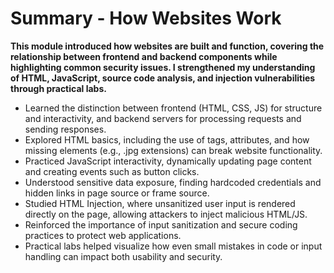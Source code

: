 # Summary - How Websites Work

**This module introduced how websites are built and function, covering the relationship between frontend and backend components while highlighting common security issues. I strengthened my understanding of HTML, JavaScript, source code analysis, and injection vulnerabilities through practical labs.**

- Learned the distinction between frontend (HTML, CSS, JS) for structure and interactivity, and backend servers for processing requests and sending responses.
- Explored HTML basics, including the use of tags, attributes, and how missing elements (e.g., .jpg extensions) can break website functionality.
- Practiced JavaScript interactivity, dynamically updating page content and creating events such as button clicks.
- Understood sensitive data exposure, finding hardcoded credentials and hidden links in page source or frame source.
- Studied HTML Injection, where unsanitized user input is rendered directly on the page, allowing attackers to inject malicious HTML/JS.
- Reinforced the importance of input sanitization and secure coding practices to protect web applications.
- Practical labs helped visualize how even small mistakes in code or input handling can impact both usability and security.
